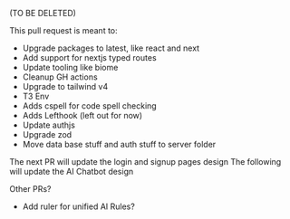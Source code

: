 (TO BE DELETED)

This pull request is meant to:
- Upgrade packages to latest, like react and next
- Add support for nextjs typed routes
- Update tooling like biome
- Cleanup GH actions
- Upgrade to tailwind v4
- T3 Env
- Adds cspell for code spell checking
- Adds Lefthook (left out for now)
- Update authjs
- Upgrade zod
- Move data base stuff and auth stuff to server folder

The next PR will update the login and signup pages design
The following will update the AI Chatbot design

Other PRs?
- Add ruler for unified AI Rules?